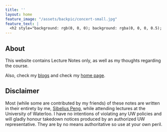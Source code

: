 ```yaml
---
title: ''
layout: home
feature_image: "/assets/backpic/concert-small.jpg"
feature_text: |
  <h2 style="background: rgb(0, 0, 0); background: rgba(0, 0, 0, 0.5); color: white; padding: 10px;"> Sibelius Peng's Lecture Notes</h2>
---
```




## About

This website contains Lecture Notes only, as well as my thoughts regarding the course.

Also, check my [blogs](https://blog.sibeliusp.com) and check my [home page](https://sibeliusp.com).

## Disclaimer

Most (while some are contributed by my friends) of these notes are written in their entirety by me, [Sibelius Peng](https://sibeliusp.com), while attending lectures at the University of Waterloo. I have no intentions of violating any UW policies and will gladly honour takedown notices produced by an authorized UW representative. They are by no means authoritative so use at your own peril.
